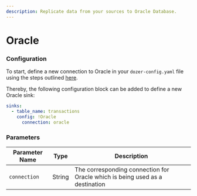 ```yaml
---
description: Replicate data from your sources to Oracle Database.
---
```


# Oracle


### Configuration

To start, define a new connection to Oracle in your `dozer-config.yaml` file using the steps outlined [here](../sources/oracle.md).

Thereby, the following configuration block can be added to define a new Oracle sink:

```yaml
sinks:
  - table_name: transactions
    config: !Oracle
      connection: oracle 
```


### Parameters

| **Parameter Name** | **Type**             | **Description**                                                                                                                                                                                                                                                             | 
|--------------------|----------------------|-----------------------------------------------------------------------------------------------------------------------------------------------------------------------------------------------------------------------------------------------------------------------------|
| `connection`             | String               | The corresponding connection for Oracle which is being used as a destination                                                                                                                                                                 |
